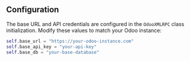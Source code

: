 ## Configuration

The base URL and API credentials are configured in the `OdooXMLRPC` class initialization. Modify these values to match your Odoo instance:

```python
self.base_url = "https://your-odoo-instance.com"
self.base_api_key = "your-api-key"
self.base_db = "your-base-database"
```

